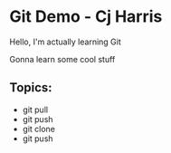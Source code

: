 # Git Demo - Cj Harris 

Hello, I'm actually learning Git

Gonna learn some cool stuff

## Topics:
- git pull
- git push
- git clone
- git push